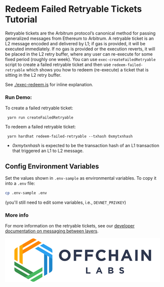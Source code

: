 # Redeem Failed Retryable Tickets Tutorial

Retryable tickets are the Arbitrum protocol’s canonical method for passing generalized messages from Ethereum to Arbitrum. A retryable ticket is an L2 message encoded and delivered by L1; if gas is provided, it will be executed immediately. If no gas is provided or the execution reverts, it will be placed in the L2 retry buffer, where any user can re-execute for some fixed period (roughly one week).
You can use `exec-createFailedRetryable` script to create a failed retryable ticket and then use `redeem-failed-retryable` which shows you how to redeem (re-execute) a ticket that is sitting in the L2 retry buffer.

See [./exec-redeem.js](./scripts/exec-redeem.js) for inline explanation.

### Run Demo:

To create a failed retryable ticket:

```
 yarn run createFailedRetryable
```

To redeem a failed retryable ticket:

```
 yarn hardhat redeem-failed-retryable --txhash 0xmytxnhash
```

- _0xmytxnhash_ is expected to be the transaction hash of an L1 transaction that triggered an L1 to L2 message.

## Config Environment Variables

Set the values shown in `.env-sample` as environmental variables. To copy it into a `.env` file:

```bash
cp .env-sample .env
```

(you'll still need to edit some variables, i.e., `DEVNET_PRIVKEY`)

### More info

For more information on the retryable tickets, see our [developer documentation on messaging between layers](https://developer.offchainlabs.com/docs/l1_l2_messages).

<p align="center"><img src="../../assets/offchain_labs_logo.png" width="600"></p>
